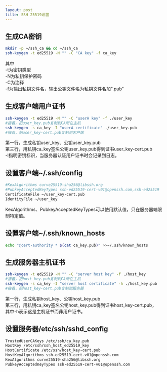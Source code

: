 ```yaml
---
layout: post
title: SSH 25519设置
---
```


## 生成CA密钥
```bash
mkdir -p ~/ssh_ca && cd ~/ssh_ca
ssh-keygen -t ed25519 -N "" -C "CA key" -f ca_key
```
其中  
  -t为密钥类型  
  -N为私钥保护密码  
  -C为注释  
  -f为输出私钥文件名，输出公钥文件名为私钥文件名加".pub"  


## 生成客户端用户证书
```bash
ssh-keygen -t ed25519 -N "" -C "userA key" -f ./user_key
#接着，把user_key.pub复制到CA所在主机
ssh-keygen -s ca_key -I "userA certificate" ./user_key.pub
#接着，把user_key-cert.pub复制到客户端
```
第一行，生成私钥user_key、公钥user_key.pub  
第三行，用私钥ca_key签名公钥user_key.pub得到证书user_key-cert.pub  
-I指明密钥标识，当服务器认证用户证书时会记录到日志。


## 设置客户端~/.ssh/config
```bash
#KexAlgorithms curve25519-sha256@libssh.org
#PubkeyAcceptedKeyTypes ssh-ed25519-cert-v01@openssh.com,ssh-ed25519
CertificateFile ~/user_key-cert.pub
IdentityFile ~/user_key
```
KexAlgorithms、PubkeyAcceptedKeyTypes可以使用默认值，只在服务器端限制特定值。


## 设置客户端~/.ssh/known_hosts
```bash
echo "@cert-authority * $(cat ca_key.pub)" >>~/.ssh/known_hosts
```


## 生成服务器主机证书
```bash
ssh-keygen -t ed25519 -N "" -C "server host key" -f ./host_key
#接着，把host_key.pub复制到CA所在主机
ssh-keygen -s ca_key -I "server host certificate" -h ./host_key.pub
#接着，把host_key-cert.pub复制到服务器
```
第一行，生成私钥host_key、公钥host_key.pub  
第三行，用私钥ca_key签名公钥host_key.pub得到证书host_key-cert.pub，  
其中-h表示这是主机证书而非用户证书。  


## 设置服务器/etc/ssh/sshd_config
```bash
TrustedUserCAKeys /etc/ssh/ca_key.pub
HostKey /etc/ssh/ssh_host_ed25519_key
HostCertificate /etc/ssh/host_key-cert.pub
HostKeyAlgorithms ssh-ed25519-cert-v01@openssh.com
KexAlgorithms curve25519-sha256@libssh.org
PubkeyAcceptedKeyTypes ssh-ed25519-cert-v01@openssh.com
```
